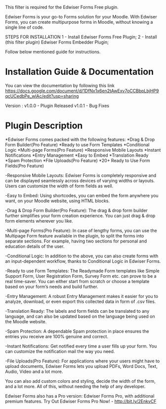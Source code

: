 This filter is required for the Edwiser Forms Free plugin. 

Edwiser Forms is your go-to Forms solution for your Moodle. 
With Edwiser Forms, you can create multipurpose forms in Moodle, without knowing a single line of code.


STEPS FOR INSTALLATION
1 - Install Edwiser Forms Free Plugin;
2 - Install (this filter plugin) Edwiser Forms Embedder Plugin;

Follow below mentioned guide for instructions.

Installation Guide & Documentation
==================================
You can view the documentation by following this link https://docs.google.com/document/d/1DfNx1x6en2tAwExv7oCCBbpLbjHP9qcUCedbPe_wlAc/edit?usp=sharing

Version :
v1.0.0 - Plugin Released
v1.0.1 - Bug Fixes


Plugin Description
==================

*Edwiser Forms comes packed with the following features:
*Drag & Drop Form Builder(Pro Feature)
*Ready to use Form Templates
*Conditional Logic
*Multi-page Forms(Pro Feature)
*Responsive Mobile Layouts
*Instant Notifications
*Entry Management
*Easy to Embed
*Translation Ready
*Spam Protection
*File Uploads(Pro Feature)
*20+ Ready to Use Form Fields(Pro Feature)


-Responsive Mobile Layouts: Edwiser Forms is completely responsive and can be displayed seamlessly across devices of varying widths or layouts. Users can customize the width of form fields as well. 

-Easy to Embed: Using shortcodes, you can embed the form anywhere you want, on your Moodle website, using HTML blocks. 

-Drag & Drop Form Builder(Pro Feature): The drag & drop form builder further simplifies your form creation experience. You can just drag & drop form elements wherever you like. 

-Multi-page Forms(Pro Feature): In case of lengthy forms, you can use the Multipage Form feature available in the plugin, to split the forms into separate sections. For example, having two sections for personal and education details of the user.

-Conditional Logic: In addition to the above, you can also create forms with an input-dependent workflow, thanks to Conditional Logic in Edwiser Forms.

-Ready to use Form Templates: The Readymade Form templates like Simple Support Form, User Registration Form, Survey Form etc. can prove to be a real time-saver. You can either start from scratch or choose a template based on your form’s needs and build further. 

-Entry Management: A robust Entry Management makes it easier for you to analyze, download, or even export this collected data in form of .csv files. 

-Translation Ready: The labels and form fields can be translated to any language, and can also be updated based on the language being used on the Moodle website.

-Spam Protection: A dependable Spam protection in place ensures the entries you receive are 100% genuine and correct. 

-Instant Notifications: Get notified every time a user fills up your form. You can customize the notification mail the way you need.

-File Uploads(Pro Feature): For applications where your users might have to upload documents, Edwiser Forms lets you upload PDFs, Word Docs, Text, Audio, Video and a lot more.

You can also add custom colors and styling, decide the width of the form, and a lot more. All of this, without needing the help of any developer. 

Edwiser Forms also has a Pro version: Edwiser Forms Pro, with additional premium features. Try Out Edwiser Forms Pro Now! - http://bit.ly/2EnkvCF


